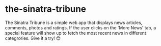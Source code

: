 # the-sinatra-tribune

The Sinatra Tribune is a simple web app that displays news articles, comments, photos and ratings. 
If the user clicks on the 'More News' tab, a special feature will show up to fetch the most recent news in different categrories. Give it a try! 😊
